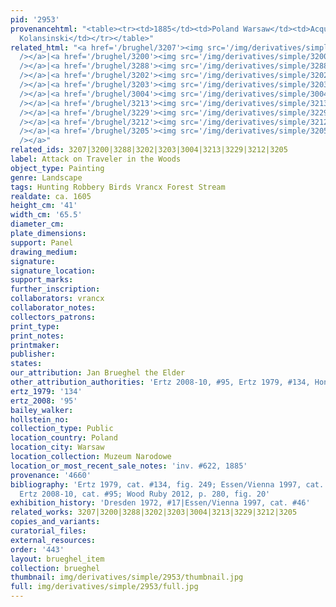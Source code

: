 ```yaml
---
pid: '2953'
provenancehtml: "<table><tr><td>1885</td><td>Poland Warsaw</td><td>Acquired from W.
  Kolansinski</td></tr></table>"
related_html: "<a href='/brughel/3207'><img src='/img/derivatives/simple/3207/thumbnail.jpg'
  /></a>|<a href='/brughel/3200'><img src='/img/derivatives/simple/3200/thumbnail.jpg'
  /></a>|<a href='/brughel/3288'><img src='/img/derivatives/simple/3288/thumbnail.jpg'
  /></a>|<a href='/brughel/3202'><img src='/img/derivatives/simple/3202/thumbnail.jpg'
  /></a>|<a href='/brughel/3203'><img src='/img/derivatives/simple/3203/thumbnail.jpg'
  /></a>|<a href='/brughel/3004'><img src='/img/derivatives/simple/3004/thumbnail.jpg'
  /></a>|<a href='/brughel/3213'><img src='/img/derivatives/simple/3213/thumbnail.jpg'
  /></a>|<a href='/brughel/3229'><img src='/img/derivatives/simple/3229/thumbnail.jpg'
  /></a>|<a href='/brughel/3212'><img src='/img/derivatives/simple/3212/thumbnail.jpg'
  /></a>|<a href='/brughel/3205'><img src='/img/derivatives/simple/3205/thumbnail.jpg'
  /></a>"
related_ids: 3207|3200|3288|3202|3203|3004|3213|3229|3212|3205
label: Attack on Traveler in the Woods
object_type: Painting
genre: Landscape
tags: Hunting Robbery Birds Vrancx Forest Stream
realdate: ca. 1605
height_cm: '41'
width_cm: '65.5'
diameter_cm:
plate_dimensions:
support: Panel
drawing_medium:
signature:
signature_location:
support_marks:
further_inscription:
collaborators: vrancx
collaborator_notes:
collectors_patrons:
print_type:
print_notes:
printmaker:
publisher:
states:
our_attribution: Jan Brueghel the Elder
other_attribution_authorities: 'Ertz 2008-10, #95, Ertz 1979, #134, Honig database'
ertz_1979: '134'
ertz_2008: '95'
bailey_walker:
hollstein_no:
collection_type: Public
location_country: Poland
location_city: Warsaw
location_collection: Muzeum Narodowe
location_or_most_recent_sale_notes: 'inv. #622, 1885'
provenance: '4660'
bibliography: 'Ertz 1979, cat. #134, fig. 249; Essen/Vienna 1997, cat. #46, p. 190;
  Ertz 2008-10, cat. #95; Wood Ruby 2012, p. 280, fig. 20'
exhibition_history: 'Dresden 1972, #17|Essen/Vienna 1997, cat. #46'
related_works: 3207|3200|3288|3202|3203|3004|3213|3229|3212|3205
copies_and_variants:
curatorial_files:
external_resources:
order: '443'
layout: brueghel_item
collection: brueghel
thumbnail: img/derivatives/simple/2953/thumbnail.jpg
full: img/derivatives/simple/2953/full.jpg
---
```

